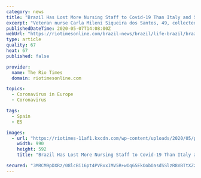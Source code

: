 ```yaml
---
category: news
title: "Brazil Has Lost More Nursing Staff to Covid-19 Than Italy and Spain Together"
excerpt: "Veteran nurse Carla Mileni Siqueira dos Santos, 49, collected the material for testing the first person suspected of Covid-19 in the small town of Rondon do Pará (Pará State) in mid-March."
publishedDateTime: 2020-05-07T14:08:00Z
webUrl: "https://riotimesonline.com/brazil-news/brazil/life-brazil/brazil-has-lost-more-nursing-staff-to-coronavirus-than-italy-and-spain-together/"
type: article
quality: 67
heat: 67
published: false

provider:
  name: The Rio Times
  domain: riotimesonline.com

topics:
  - Coronavirus in Europe
  - Coronavirus

tags:
  - Spain
  - ES

images:
  - url: "https://riotimes-11af1.kxcdn.com/wp-content/uploads/2020/05/profissionais-saude.jpg"
    width: 990
    height: 592
    title: "Brazil Has Lost More Nursing Staff to Covid-19 Than Italy and Spain Together"

secured: "3MRCM9pDXRz/08lcBi16pt4PVRxxIMV5R+wOq65EkOobOasdSSlzR8VBTtXZzCryTCOu1dntvfbPuRYslwrblO+VvaU1VZD49vNH0g5ZhPWu+LdaM+BMwMqqVv7fZ1m1PJohify+7qAiujXykzLlCiVzSb7J8egoKe/hZ7ARhE3sg6w20x0N1lBEGvh/Ea66UDQOwkDSToi6u+O5E6sYHYH011cnvEpqaYuNCQXuEXu/b9HYJaPiggIhZtoygsr8IVeV+9+VhrOomkA+zcooK4NVgN3T3iZYhdD+WWWf7ZMdjfPpnwK3rquTg4gE0jy8pu7H9uWu7pCtWNg2S2qdEzg1Sb4NtJclM9q0D0a8EUMqNoO8fegthgtUal3z6zYXkJZ+o0++UHKcjazS514hvP3eTKEY+tTOvBzfjpBieMrNaqT+SVutAh65oVVy6rSy3WUUYoQhaA4cjukTrsNM7mx02pXtepsIwKs6JiTsvTc=;hAWG5gP2yeNiHP0Rb+p2hQ=="
---
```


